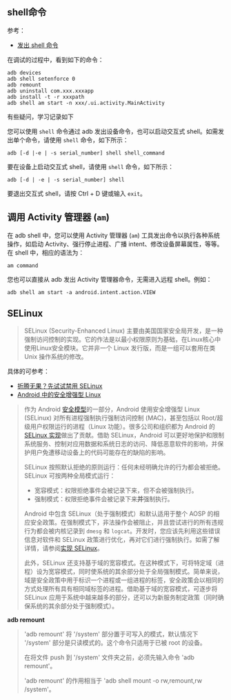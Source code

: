 ## shell命令

参考：

+ [发出 shell 命令](https://developer.android.com/studio/command-line/adb#shellcommands)



在调试的过程中，看到如下的命令：

```shell
adb devices
adb shell setenforce 0
adb remount
adb uninstall com.xxx.xxxapp
adb install -t -r xxxpath
adb shell am start -n xxx/.ui.activity.MainActivity
```

有些疑问，学习记录如下



您可以使用 `shell` 命令通过 adb 发出设备命令，也可以启动交互式 shell。如需发出单个命令，请使用 `shell` 命令，如下所示：

```shell
adb [-d |-e | -s serial_number] shell shell_command
```

要在设备上启动交互式 shell，请使用 `shell` 命令，如下所示：

```shell
adb [-d | -e | -s serial_number] shell
```

要退出交互式 shell，请按 Ctrl + D 键或输入 `exit`。



## 调用 Activity 管理器 (`am`)

在 adb shell 中，您可以使用 Activity 管理器 (`am`) 工具发出命令以执行各种系统操作，如启动 Activity、强行停止进程、广播 intent、修改设备屏幕属性，等等。在 shell 中，相应的语法为：

```shell
am command
```

您也可以直接从 adb 发出 Activity 管理器命令，无需进入远程 shell。例如：

```shell
adb shell am start -a android.intent.action.VIEW
```





## SELinux

> SELinux (Security-Enhanced Linux) 主要由美国国家安全局开发，是一种强制访问控制的实现。它的作法是以最小权限原则为基础，在Linux核心中使用Linux安全模块。它并非一个 Linux 发行版，而是一组可以套用在类 Unix 操作系统的修改。

具体的可参考：

+ [折腾无果？先试试禁用 SELinux](https://sspai.com/post/32197)
+ [Android 中的安全增强型 Linux](https://source.android.com/security/selinux?hl=zh-cn)

> 作为 Android [安全模型](https://source.android.com/security?hl=zh-cn)的一部分，Android 使用安全增强型 Linux (SELinux) 对所有进程强制执行强制访问控制 (MAC)，甚至包括以 Root/超级用户权限运行的进程（Linux 功能）。很多公司和组织都为 Android 的 [SELinux 实现](https://android.googlesource.com/platform/external/selinux/)做出了贡献。借助 SELinux，Android 可以更好地保护和限制系统服务、控制对应用数据和系统日志的访问、降低恶意软件的影响，并保护用户免遭移动设备上的代码可能存在的缺陷的影响。
>
> SELinux 按照默认拒绝的原则运行：任何未经明确允许的行为都会被拒绝。SELinux 可按两种全局模式运行：
>
> - 宽容模式：权限拒绝事件会被记录下来，但不会被强制执行。
> - 强制模式：权限拒绝事件会被记录下来**并**强制执行。
>
> Android 中包含 SELinux（处于强制模式）和默认适用于整个 AOSP 的相应安全政策。在强制模式下，非法操作会被阻止，并且尝试进行的所有违规行为都会被内核记录到 `dmesg` 和 `logcat`。开发时，您应该先利用这些错误信息对软件和 SELinux 政策进行优化，再对它们进行强制执行。如需了解详情，请参阅[实现 SELinux](https://source.android.com/security/selinux/implement?hl=zh-cn)。
>
> 此外，SELinux 还支持基于域的宽容模式。在这种模式下，可将特定域（进程）设为宽容模式，同时使系统的其余部分处于全局强制模式。简单来说，域是安全政策中用于标识一个进程或一组进程的标签，安全政策会以相同的方式处理所有具有相同域标签的进程。借助基于域的宽容模式，可逐步将 SELinux 应用于系统中越来越多的部分，还可以为新服务制定政策（同时确保系统的其余部分处于强制模式）。





**adb remount**

> 'adb remount' 将 '/system' 部分置于可写入的模式，默认情况下 '/system' 部分是只读模式的。这个命令只适用于已被 root 的设备。
>
> 在将文件 push 到 '/system' 文件夹之前，必须先输入命令 'adb remount'。
>
> 'adb remount' 的作用相当于 'adb shell mount -o rw,remount,rw /system'。























